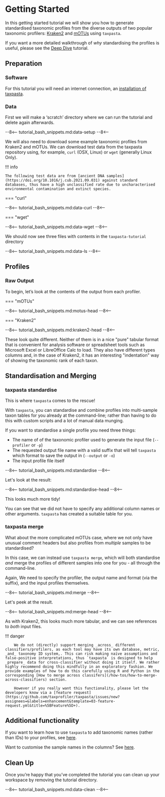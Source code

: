 # Getting Started

In this getting started tutorial we will show you how to generate
standardised taxonomic profiles from the diverse outputs of two
popular taxonomic profilers: [Kraken2](https://ccb.jhu.edu/software/kraken2/)
and [mOTUs](https://motu-tool.org/) using `taxpasta`.

If you want a more detailed walkthrough of _why_ standardising the profiles
is useful, please see the [Deep Dive](/tutorials/deepdive) tutorial.

## Preparation

### Software

For this tutorial you will need an internet connection, an [installation of
taxpasta](/#install).

### Data

First we will make a ‘scratch’ directory where we can run the tutorial and
delete again afterwards.

--8<--
tutorial_bash_snippets.md:data-setup
--8<--

We will also need to download some example taxonomic profiles from Kraken2 and
mOTUs. We can download test data from the taxpasta repository using, for
example, `curl` (OSX, Linux) or `wget` (generally Linux Only).

!!! info

    The following test data are from [ancient DNA samples](https://doi.org/10.1016/j.cub.2021.09.031) against standard databases, thus have a high unclassified rate due to uncharacterised environmental contamination and extinct species. 

=== "curl"

--8<--
    tutorial_bash_snippets.md:data-curl
--8<--

=== "wget"

--8<--
    tutorial_bash_snippets.md:data-wget
--8<--

We should now see three files with contents in the `taxpasta-tutorial` directory

--8<--
tutorial_bash_snippets.md:data-ls
--8<--

## Profiles

### Raw Output

To begin, let’s look at the contents of the output from each profiler.

=== "mOTUs"

--8<--
    tutorial_bash_snippets.md:motus-head
--8<--

=== "Kraken2"

--8<--
    tutorial_bash_snippets.md:kraken2-head
--8<--

These look quite different. Neither of them is in a nice "pure" tabular
format that is convenient for analysis software or spreadsheet tools such
as Microsoft Excel or LibreOffice Calc to load. They also have different
types columns and, in the case of Kraken2, it has an interesting
"indentation" way of showing the taxonomic rank of each taxon.

## Standardisation and Merging

### taxpasta standardise

This is where `taxpasta` comes to the rescue!

With `taxpasta`, you can standardise and combine profiles into multi-sample taxon tables
for you already at the command-line; rather than having to do this with custom scripts
and a lot of manual data munging.

If you want to standardise a single profile you need three things:

- The name of of the taxonomic profiler used to generate the input file (`--profiler` or `-p`)
- The requested output file name with a valid suffix that will tell `taxpasta` which format to save the output in
(`--output` or `-o`)
- The input profile file itself

--8<--
tutorial_bash_snippets.md:standardise
--8<--

Let's look at the result:

--8<--
tutorial_bash_snippets.md:standardise-head
--8<--

This looks much more tidy!

You can see that we did not have to specify any additional column names or other
arguments. `taxpasta` has created a suitable table for you.

### taxpasta merge

What about the more complicated mOTUs case, where we not only have unusual
comment headers but also profiles from _multiple_ samples to be standardised?

In this case, we can instead use `taxpasta merge`, which will both standardise
_and_ merge the profiles of different samples into one for you - all
through the command-line. 

Again, We need to specify the profiler, the output name and
format (via the suffix), and the input profiles themselves.

--8<--
tutorial_bash_snippets.md:merge
--8<--

Let's peek at the result.

--8<--
tutorial_bash_snippets.md:merge-head
--8<--

As with Kraken2, this looks much more tabular, and we can see references to
_both_ input files.

!!! danger

        We do not (directly) support merging _across_ different classifiers/profilers, as each tool may have its own database, metric, _and_ taxonomy ID system,. This can risk making naïve assumptions and false-positive interpretations, thus `taxpasta` is designed to help _prepare_ data for cross-classifier without doing it itself. We rather highly recommend doing this mindfully in an exploratory fashion. We provide examples of how to do this carefully using R and Python in the corresponding [How to merge across classifers](/how-tos/how-to-merge-across-classifiers) section.

        However if you really want this functionality, please let the developers know via a [feature request](https://github.com/taxprofiler/taxpasta/issues/new?assignees=&labels=enhancement&template=03-feature-request.yml&title=%5BFeature%5D+).

## Additional functionality

If you want to learn how to use `taxpasta` to add taxonomic names (rather than IDs) to your profiles, see [here](/how-tos/how-to-add-names).

Want to customise the sample names in the columns? See [here](/how-tos/how-to-customise-sample-names).

## Clean Up

Once you’re happy that you’ve completed the tutorial you can clean up your
workspace by removing the tutorial directory.

--8<--
tutorial_bash_snippets.md:data-clean
--8<--
